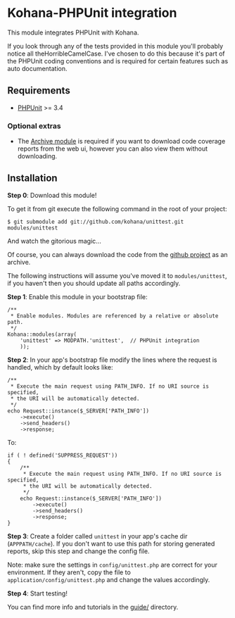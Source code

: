 # Kohana-PHPUnit integration

This module integrates PHPUnit with Kohana.

If you look through any of the tests provided in this module you'll probably notice all theHorribleCamelCase.
I've chosen to do this because it's part of the PHPUnit coding conventions and is required for certain features such as auto documentation.

## Requirements

* [PHPUnit](http://www.phpunit.de/) >= 3.4

### Optional extras

* The [Archive module](http://github.com/BRMatt/kohana-archive) is required if you want to download code coverage reports from the web ui, however you can also view them without downloading.

## Installation

**Step 0**: Download this module!

To get it from git execute the following command in the root of your project:

	$ git submodule add git://github.com/kohana/unittest.git modules/unittest

And watch the gitorious magic...

Of course, you can always download the code from the [github project](http://github.com/kohana/unittest) as an archive.

The following instructions will assume you've moved it to `modules/unittest`, if you haven't then you should update all paths accordingly.

**Step 1**: Enable this module in your bootstrap file:

	/**
	 * Enable modules. Modules are referenced by a relative or absolute path.
	 */
	Kohana::modules(array(
		'unittest' => MODPATH.'unittest',  // PHPUnit integration
		));

**Step 2**: In your app's bootstrap file modify the lines where the request is handled, which by default looks like:

	/**
	 * Execute the main request using PATH_INFO. If no URI source is specified,
	 * the URI will be automatically detected.
	 */
	echo Request::instance($_SERVER['PATH_INFO'])
		->execute()
		->send_headers()
		->response;

To:

	if ( ! defined('SUPPRESS_REQUEST'))
	{
		/**
		 * Execute the main request using PATH_INFO. If no URI source is specified,
		 * the URI will be automatically detected.
		 */
		echo Request::instance($_SERVER['PATH_INFO'])
			->execute()
			->send_headers()
			->response;
	}

**Step 3**: Create a folder called `unittest` in your app's cache dir (`APPPATH/cache`). If you don't want to use this path for storing generated reports, skip this step and change the config file.

Note: make sure the settings in `config/unittest.php` are correct for your environment. If they aren't, copy the file to `application/config/unittest.php` and change the values accordingly.

**Step 4**: Start testing!

You can find more info and tutorials in the [guide/](http://github.com/kohana/unittest/tree/master/guide/) directory.
